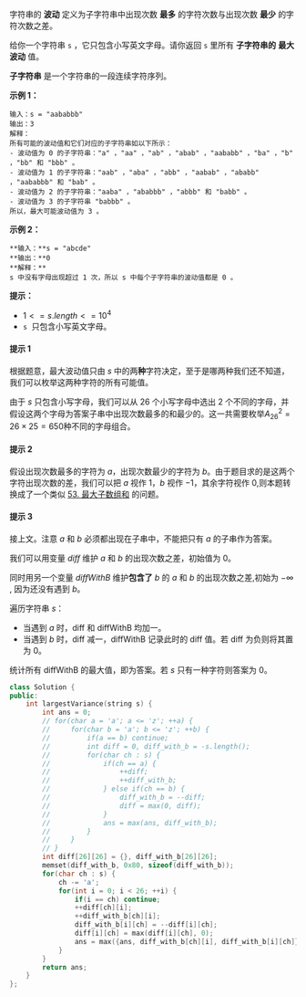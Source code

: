 字符串的 **波动** 定义为子字符串中出现次数 **最多** 的字符次数与出现次数 **最少** 的字符次数之差。

给你一个字符串 `s` ，它只包含小写英文字母。请你返回 `s` 里所有 **子字符串的** **最大波动** 值。

**子字符串** 是一个字符串的一段连续字符序列。

**示例 1：**

```
输入：s = "aababbb"
输出：3
解释：
所有可能的波动值和它们对应的子字符串如以下所示：
- 波动值为 0 的子字符串："a" ，"aa" ，"ab" ，"abab" ，"aababb" ，"ba" ，"b" ，"bb" 和 "bbb" 。
- 波动值为 1 的子字符串："aab" ，"aba" ，"abb" ，"aabab" ，"ababb" ，"aababbb" 和 "bab" 。
- 波动值为 2 的子字符串："aaba" ，"ababbb" ，"abbb" 和 "babb" 。
- 波动值为 3 的子字符串 "babbb" 。
所以，最大可能波动值为 3 。
```
**示例 2：**
```
**输入：**s = "abcde"
**输出：**0
**解释：**
s 中没有字母出现超过 1 次，所以 s 中每个子字符串的波动值都是 0 。
```

**提示：**

- $1 <= s.length <= 10^4$
- `s`  只包含小写英文字母。

#### 提示 1

根据题意，最大波动值只由 $s$ 中的两**种**字符决定，至于是哪两种我们还不知道，我们可以枚举这两种字符的所有可能值。

由于 $s$ 只包含小写字母，我们可以从 26 个小写字母中选出 2 个不同的字母，并假设这两个字母为答案子串中出现次数最多的和最少的。这一共需要枚举$A_{26}^{2}=26\times25=650$种不同的字母组合。

#### 提示 2

假设出现次数最多的字符为 $a$，出现次数最少的字符为 $b$。由于题目求的是这两个字符出现次数的差，我们可以把 $a$ 视作 $1$，$b$ 视作 $−1$，其余字符视作 $0$,则本题转换成了一个类似 [53. 最大子数组和](https://leetcode.cn/problems/maximum-subarray/) 的问题。

#### 提示 3

接上文。注意 $a$ 和 $b$ 必须都出现在子串中，不能把只有 $a$ 的子串作为答案。

我们可以用变量 $diff$ 维护 $a$ 和 $b$ 的出现次数之差，初始值为 $0$。

同时用另一个变量 $diffWithB$ 维护**包含了** $b$ 的 $a$ 和 $b$ 的出现次数之差,初始为 $−∞$ , 因为还没有遇到 $b$。

遍历字符串 $s$：
- 当遇到 $a$ 时，diff 和 diffWithB 均加一。
- 当遇到 $b$ 时，diff 减一，diffWithB 记录此时的 diff 值。若 diff 为负则将其置为 0。

统计所有 diffWithB 的最大值，即为答案。若 $s$ 只有一种字符则答案为 0。

```c++
class Solution {
public:
    int largestVariance(string s) {
        int ans = 0;
        // for(char a = 'a'; a <= 'z'; ++a) {
        //     for(char b = 'a'; b <= 'z'; ++b) {
        //         if(a == b) continue;
        //         int diff = 0, diff_with_b = -s.length();
        //         for(char ch : s) {
        //             if(ch == a) {
        //                 ++diff;
        //                 ++diff_with_b;
        //             } else if(ch == b) {
        //                 diff_with_b = --diff;
        //                 diff = max(0, diff);
        //             }
        //             ans = max(ans, diff_with_b);
        //         }
        //     }
        // }
        int diff[26][26] = {}, diff_with_b[26][26];
        memset(diff_with_b, 0x80, sizeof(diff_with_b));
        for(char ch : s) {
            ch -= 'a';
            for(int i = 0; i < 26; ++i) {
                if(i == ch) continue;
                ++diff[ch][i];
                ++diff_with_b[ch][i];
                diff_with_b[i][ch] = --diff[i][ch];
                diff[i][ch] = max(diff[i][ch], 0);
                ans = max({ans, diff_with_b[ch][i], diff_with_b[i][ch]});
            }
        }
        return ans;
    }
};
```